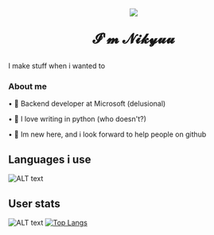 <h1 align="center">
           <img src="https://i.ibb.co/Y7pJtPf/123.png" />
  
  𝓘'𝓶 𝓝𝓲𝓴𝔂𝓾𝓾
</h1>
<p>I make stuff when i wanted to</p>

<h3>About me</h3>
<p>• 💼 Backend developer at Microsoft (delusional)</p>
<p>• 💙 I love writing in python (who doesn't?)</p>
<p>• 🎉 Im new here, and i look forward to help people on github</p>

<h2>Languages i use</h2>

![ALT text](https://i.ibb.co/pzW0qNs/code2.png)

<h2>User stats</h2>

![ALT text](https://github-readme-stats.vercel.app/api?username=creamy-latte&show_icons=true&theme=gruvbox) [![Top Langs](https://github-readme-stats.vercel.app/api/top-langs/?username=creamy-latte&theme=gruvbox)](https://github.com/anuraghazra/github-readme-stats)


